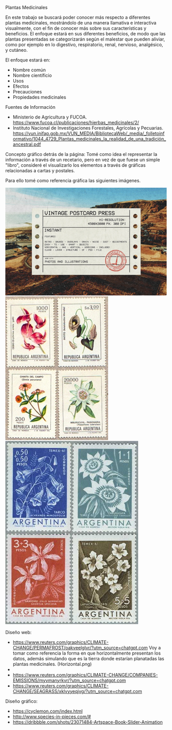 Plantas Medicinales

En este trabajo se buscará poder conocer más respecto a diferentes plantas medicinales, mostrándolo de una manera llamativa e interactiva visualmente, con el fin de conocer más sobre sus características y beneficios. El enfoque estará en sus diferentes beneficios, de modo que las plantas presentadas se categorizarán según el malestar que pueden aliviar, como por ejemplo en lo digestivo, respiratorio, renal, nervioso, analgésico, y cutáneo.

El enfoque estará en:
- Nombre común
- Nombre científicio
- Usos
- Efectos
- Precauciones
- Propiedades medicinales

Fuentes de Información
- Ministerio de Agricultura y FUCOA. https://www.fucoa.cl/publicaciones/hierbas_medicinales/2/
- Instituto Nacional de Investigaciones Forestales, Agrícolas y Pecuarias. https://vun.inifap.gob.mx/VUN_MEDIA/BibliotecaWeb/_media/_folletoinformativo/1044_4729_Plantas_medicinales_la_realidad_de_una_tradición_ancestral.pdf


Concepto gráfico detrás de la página:
Tomé como idea el representar la información a través de un recetario, pero en vez de que fuese un simple "libro", consideré el visualizarlo los elementos a través de gráficas relacionadas a cartas y postales. 

Para ello tomé como referencia gráfica las siguientes imágenes. 

![Referencia 1](https://github.com/navarretesofia/Trabajo-Final-Desarrollo-Web/blob/main/ref1.png?raw=true)
![Referencia 2](https://github.com/navarretesofia/Trabajo-Final-Desarrollo-Web/blob/main/ref2.jpg?raw=true)
![Referencia 6](https://github.com/navarretesofia/Trabajo-Final-Desarrollo-Web/blob/main/ref6.jpg?raw=true)

Diseño web: 
- https://www.reuters.com/graphics/CLIMATE-CHANGE/PERMAFROST/oakveelglvr/?utm_source=chatgpt.com
Voy a tomar como referencia la forma en que horizontalmente presentan los datos, además simulando que es la tierra donde estarían planatadas las plantas medicinales. (Horizontal.png)
- 
- https://www.reuters.com/graphics/CLIMATE-CHANGE/COMPANIES-EMISSIONS/myvmanyrkvr/?utm_source=chatgpt.com
- https://www.reuters.com/graphics/CLIMATE-CHANGE/SEAGRASS/xklvyyeqjvg/?utm_source=chatgpt.com

Diseño gráfico: 
- https://cyclemon.com/index.html
- http://www.species-in-pieces.com/#
- https://dribbble.com/shots/23071484-Artspace-Book-Slider-Animation
  

